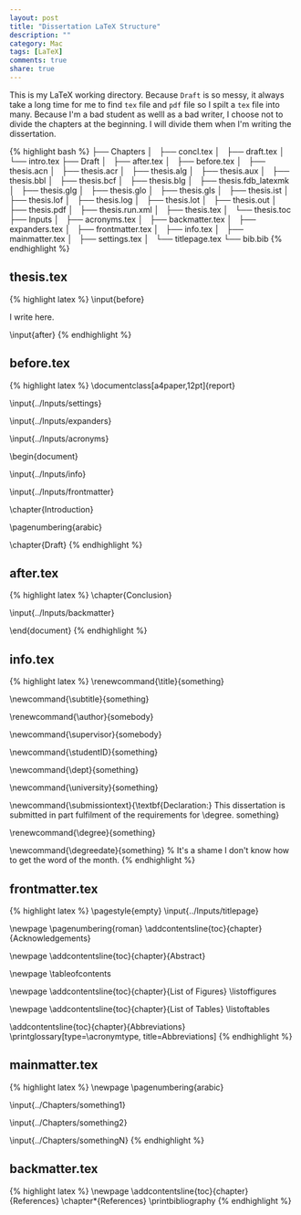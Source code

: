 ```yaml
---
layout: post
title: "Dissertation LaTeX Structure"
description: ""
category: Mac
tags: [LaTeX]
comments: true
share: true
---
```


This is my LaTeX working directory. Because `Draft` is so messy, it always take a long time for me to find `tex` file and `pdf` file so I spilt a `tex` file into many. Because I'm a bad student as welll as a bad writer, I choose not to divide the chapters at the beginning. I will divide them when I'm writing the dissertation.

{% highlight bash %}
├── Chapters
│   ├── concl.tex
│   ├── draft.tex
│   └── intro.tex
├── Draft
│   ├── after.tex
│   ├── before.tex
│   ├── thesis.acn
│   ├── thesis.acr
│   ├── thesis.alg
│   ├── thesis.aux
│   ├── thesis.bbl
│   ├── thesis.bcf
│   ├── thesis.blg
│   ├── thesis.fdb_latexmk
│   ├── thesis.glg
│   ├── thesis.glo
│   ├── thesis.gls
│   ├── thesis.ist
│   ├── thesis.lof
│   ├── thesis.log
│   ├── thesis.lot
│   ├── thesis.out
│   ├── thesis.pdf
│   ├── thesis.run.xml
│   ├── thesis.tex
│   └── thesis.toc
├── Inputs
│   ├── acronyms.tex
│   ├── backmatter.tex
│   ├── expanders.tex
│   ├── frontmatter.tex
│   ├── info.tex
│   ├── mainmatter.tex
│   ├── settings.tex
│   └── titlepage.tex
└── bib.bib
{% endhighlight %}

## thesis.tex

{% highlight latex %}
\input{before}

I write here.

\input{after}
{% endhighlight %}

## before.tex

{% highlight latex %}
\documentclass[a4paper,12pt]{report}

\input{../Inputs/settings}

\input{../Inputs/expanders}

\input{../Inputs/acronyms}

\begin{document}

\input{../Inputs/info}

\input{../Inputs/frontmatter}

\chapter{Introduction}

\pagenumbering{arabic}

\chapter{Draft}
{% endhighlight %}

## after.tex
{% highlight latex %}
\chapter{Conclusion}

\input{../Inputs/backmatter}

\end{document}
{% endhighlight %}

## info.tex
{% highlight latex %}
\renewcommand{\title}{something}

\newcommand{\subtitle}{something}

\renewcommand{\author}{somebody}

\newcommand{\supervisor}{somebody}

\newcommand{\studentID}{something}

\newcommand{\dept}{something}

\newcommand{\university}{something}

\newcommand{\submissiontext}{\textbf{Declaration:} This dissertation is submitted in part fulfilment of the requirements for \degree. something}

\renewcommand{\degree}{something}

\newcommand{\degreedate}{something} % It's a shame I don't know how to get the word of the month.
{% endhighlight %}

## frontmatter.tex

{% highlight latex %}
\pagestyle{empty}
\input{../Inputs/titlepage}

\newpage
\pagenumbering{roman}
\addcontentsline{toc}{chapter}{Acknowledgements}

\newpage
\addcontentsline{toc}{chapter}{Abstract}

\newpage
\tableofcontents

\newpage
\addcontentsline{toc}{chapter}{List of Figures}
\listoffigures

\newpage
\addcontentsline{toc}{chapter}{List of Tables}
\listoftables

\addcontentsline{toc}{chapter}{Abbreviations}
\printglossary[type=\acronymtype, title=Abbreviations]
{% endhighlight %}

## mainmatter.tex

{% highlight latex %}
\newpage
\pagenumbering{arabic}

\input{../Chapters/something1}

\input{../Chapters/something2}

\input{../Chapters/somethingN}
{% endhighlight %}

## backmatter.tex
{% highlight latex %}
\newpage
\addcontentsline{toc}{chapter}{References}
\chapter*{References}
\printbibliography
{% endhighlight %}